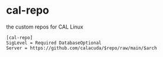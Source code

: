 # cal-repo

the custom repos for CAL Linux

```
[cal-repo]
SigLevel = Required DatabaseOptional
Server = https://github.com/calacuda/$repo/raw/main/$arch
```
